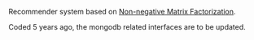 Recommender system based on [Non-negative Matrix Factorization](https://en.wikipedia.org/wiki/Non-negative_matrix_factorization).

Coded 5 years ago, the mongodb related interfaces are to be updated.


